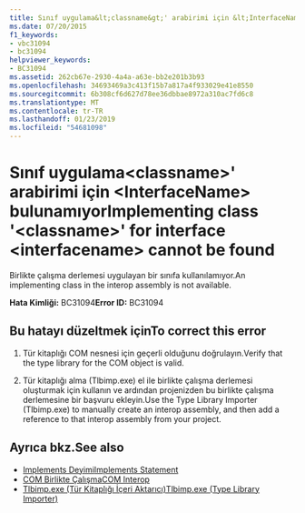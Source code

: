```yaml
---
title: Sınıf uygulama&lt;classname&gt;' arabirimi için &lt;InterfaceName&gt; bulunamıyor
ms.date: 07/20/2015
f1_keywords:
- vbc31094
- bc31094
helpviewer_keywords:
- BC31094
ms.assetid: 262cb67e-2930-4a4a-a63e-bb2e201b3b93
ms.openlocfilehash: 34693469a3c413f15b7a817a4f933029e41e8550
ms.sourcegitcommit: 6b308cf6d627d78ee36dbbae8972a310ac7fd6c8
ms.translationtype: MT
ms.contentlocale: tr-TR
ms.lasthandoff: 01/23/2019
ms.locfileid: "54681098"
---
```

# <a name="implementing-class-ltclassnamegt-for-interface-ltinterfacenamegt-cannot-be-found"></a><span data-ttu-id="a2bcb-102">Sınıf uygulama&lt;classname&gt;' arabirimi için &lt;InterfaceName&gt; bulunamıyor</span><span class="sxs-lookup"><span data-stu-id="a2bcb-102">Implementing class '&lt;classname&gt;' for interface &lt;interfacename&gt; cannot be found</span></span>
<span data-ttu-id="a2bcb-103">Birlikte çalışma derlemesi uygulayan bir sınıfa kullanılamıyor.</span><span class="sxs-lookup"><span data-stu-id="a2bcb-103">An implementing class in the interop assembly is not available.</span></span>  
  
 <span data-ttu-id="a2bcb-104">**Hata Kimliği:** BC31094</span><span class="sxs-lookup"><span data-stu-id="a2bcb-104">**Error ID:** BC31094</span></span>  
  
## <a name="to-correct-this-error"></a><span data-ttu-id="a2bcb-105">Bu hatayı düzeltmek için</span><span class="sxs-lookup"><span data-stu-id="a2bcb-105">To correct this error</span></span>  
  
1.  <span data-ttu-id="a2bcb-106">Tür kitaplığı COM nesnesi için geçerli olduğunu doğrulayın.</span><span class="sxs-lookup"><span data-stu-id="a2bcb-106">Verify that the type library for the COM object is valid.</span></span>  
  
2.  <span data-ttu-id="a2bcb-107">Tür kitaplığı alma (Tlbimp.exe) el ile birlikte çalışma derlemesi oluşturmak için kullanın ve ardından projenizden bu birlikte çalışma derlemesine bir başvuru ekleyin.</span><span class="sxs-lookup"><span data-stu-id="a2bcb-107">Use the Type Library Importer (Tlbimp.exe) to manually create an interop assembly, and then add a reference to that interop assembly from your project.</span></span>  
  
## <a name="see-also"></a><span data-ttu-id="a2bcb-108">Ayrıca bkz.</span><span class="sxs-lookup"><span data-stu-id="a2bcb-108">See also</span></span>
- [<span data-ttu-id="a2bcb-109">Implements Deyimi</span><span class="sxs-lookup"><span data-stu-id="a2bcb-109">Implements Statement</span></span>](../../visual-basic/language-reference/statements/implements-statement.md)
- [<span data-ttu-id="a2bcb-110">COM Birlikte Çalışma</span><span class="sxs-lookup"><span data-stu-id="a2bcb-110">COM Interop</span></span>](../../visual-basic/programming-guide/com-interop/index.md)
- [<span data-ttu-id="a2bcb-111">Tlbimp.exe (Tür Kitaplığı İçeri Aktarıcı)</span><span class="sxs-lookup"><span data-stu-id="a2bcb-111">Tlbimp.exe (Type Library Importer)</span></span>](../../framework/tools/tlbimp-exe-type-library-importer.md)
